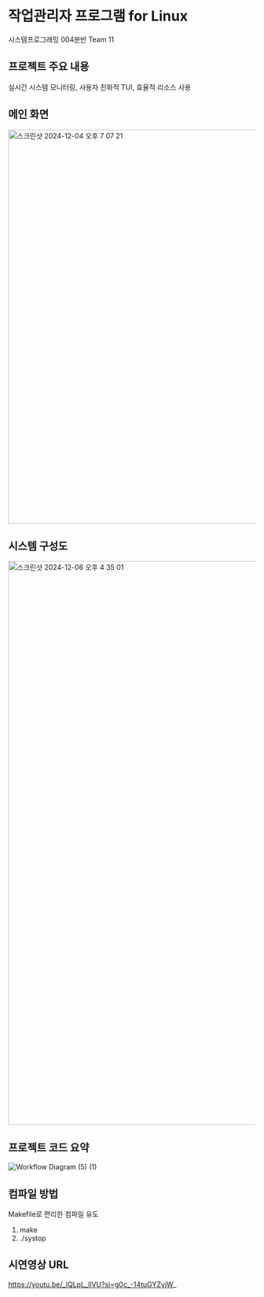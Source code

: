# 작업관리자 프로그램 for Linux
시스템프로그래밍 004분반 Team 11 

## 프로젝트 주요 내용
실시간 시스템 모니터링,
사용자 친화적 TUI,
효율적 리소스 사용

## 메인 화면
<img width="801" alt="스크린샷 2024-12-04 오후 7 07 21" src="https://github.com/user-attachments/assets/03395c90-e60e-4544-a58a-6c34ee9aa93b">

## 시스템 구성도
<img width="1146" alt="스크린샷 2024-12-06 오후 4 35 01" src="https://github.com/user-attachments/assets/d3d6432f-aab1-4605-8322-2593c6e4d473">

## 프로젝트 코드 요약
![Workflow Diagram (5) (1)](https://github.com/user-attachments/assets/228fa2d3-a548-45c5-80e0-291223d746fa)

## 컴파일 방법
Makefile로 편리한 컴파일 유도
1) make
2) ./systop 

## 시연영상 URL
https://youtu.be/_lQLpL_llVU?si=g0c_-14tuGYZyjW_
